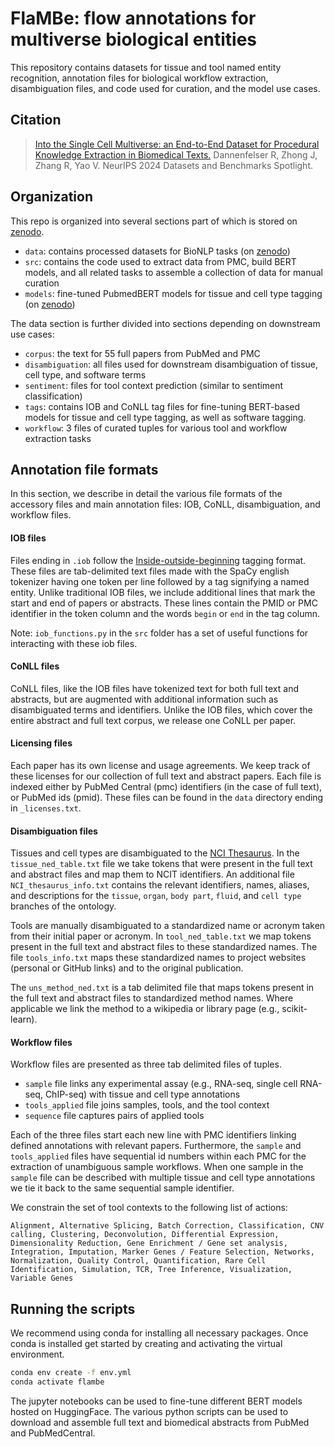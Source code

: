 # FlaMBe: flow annotations for multiverse biological entities

This repository contains datasets for tissue and tool named entity recognition,
annotation files for biological workflow extraction, disambiguation files,
and code used for curation, and the model use cases.

## Citation

> [Into the Single Cell Multiverse: an End-to-End Dataset for 
Procedural Knowledge Extraction in Biomedical Texts.](https://openreview.net/forum?id=6iRH9SITva)
Dannenfelser R, Zhong J, Zhang R, Yao V. NeurIPS 2024 Datasets and Benchmarks Spotlight.

## Organization

This repo is organized into several sections part of which is stored on [zenodo](https://zenodo.org/records/10050681).

- `data`: contains processed datasets for BioNLP tasks (on [zenodo](https://zenodo.org/records/10050681))
- `src`: contains the code used to extract data from PMC, build BERT models, and all related tasks to assemble a collection of data for manual curation
- `models`: fine-tuned PubmedBERT models for tissue and cell type tagging (on [zenodo](https://zenodo.org/records/10050681))

The data section is further divided into sections depending on downstream use cases:

- `corpus`: the text for 55 full papers from PubMed and PMC
- `disambiguation`: all files used for downstream disambiguation of tissue, cell type, and software terms
- `sentiment`: files for tool context prediction (similar to sentiment classification)
- `tags`: contains IOB and CoNLL tag files for fine-tuning BERT-based models for tissue
and cell type tagging, as well as software tagging.
- `workflow`: 3 files of curated tuples for various tool and workflow extraction tasks

## Annotation file formats

In this section, we describe in detail the various file formats of the accessory files and
main annotation files: IOB, CoNLL, disambiguation, and workflow files.

#### IOB files

Files ending in `.iob` follow the 
[Inside-outside-beginning](https://en.wikipedia.org/wiki/Insideâ€“outsideâ€“beginning_(tagging)) 
tagging format. These files are tab-delimited text files made with the SpaCy english tokenizer
having one token per line followed by a tag signifying a named entity. Unlike traditional IOB files,
we include additional lines that mark the start and end of papers or abstracts. These lines contain
the PMID or PMC identifier in the token column and the words `begin` or `end` in the tag column.

Note: `iob_functions.py` in the `src` folder has a set of useful functions for interacting with these
iob files.

#### CoNLL files

CoNLL files, like the IOB files have tokenized text for both full text and abstracts, but are
augmented with additional information such as disambiguated terms and identifiers.
Unlike the IOB files, which cover the entire abstract and full text corpus, we release one
CoNLL per paper.

#### Licensing files

Each paper has its own license and usage agreements. We keep track of these licenses for our
collection of full text and abstract papers. Each file is indexed either by PubMed Central (pmc) 
identifiers (in the case of full text), or PubMed ids (pmid). These files can be found in
the `data` directory ending in `_licenses.txt`.

#### Disambiguation files

Tissues and cell types are disambiguated to the 
[NCI Thesaurus](https://www.ebi.ac.uk/ols/ontologies/ncit). In the 
`tissue_ned_table.txt` file we take tokens that were present in the full text 
and abstract files and map them to NCIT identifiers. An additional file
`NCI_thesaurus_info.txt` contains the relevant identifiers, names, aliases,
and descriptions for the `tissue`, `organ`, `body part`, `fluid`, and `cell type`
branches of the ontology.

Tools are manually disambiguated to a standardized name or acronym taken
from their initial paper or acronym. In `tool_ned_table.txt` we map tokens
present in the full text and abstract files to these standardized names.
The file `tools_info.txt` maps these standardized names to project websites
(personal or GitHub links) and to the original publication.

The `uns_method_ned.txt` is a tab delimited file that maps tokens present
in the full text and abstract files to standardized method names.
Where applicable we link the method to a wikipedia or library page (e.g., scikit-learn).

#### Workflow files

Workflow files are presented as three tab delimited files of tuples.

- `sample` file links any experimental assay (e.g., RNA-seq, single cell RNA-seq, ChIP-seq) with tissue and cell type annotations
- `tools_applied` file joins samples, tools, and the tool context
- `sequence` file captures pairs of applied tools

Each of the three files start each new line with PMC identifiers linking defined annotations with relevant papers. Furthermore, the `sample` and `tools_applied` files have sequential id numbers within each PMC for the extraction of unambiguous sample workflows. When one sample in the `sample` file can be described with multiple tissue and cell type annotations we tie it back to the same sequential sample identifier.

We constrain the set of tool contexts to the following list of actions:

```
Alignment, Alternative Splicing, Batch Correction, Classification, CNV calling, Clustering, Deconvolution, Differential Expression, Dimensionality Reduction, Gene Enrichment / Gene set analysis, Integration, Imputation, Marker Genes / Feature Selection, Networks, Normalization, Quality Control, Quantification, Rare Cell Identification, Simulation, TCR, Tree Inference, Visualization, Variable Genes
```

## Running the scripts

We recommend using conda for installing all necessary packages. Once conda is installed 
get started by creating and activating the virtual environment.

 ```bash
 conda env create -f env.yml
 conda activate flambe
 ```

The jupyter notebooks can be used to fine-tune different BERT models hosted on HuggingFace.
The various python scripts can be used to download and assemble full text and biomedical abstracts
from PubMed and PubMedCentral.
